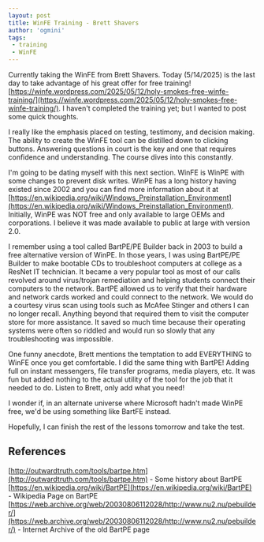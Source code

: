 ```yaml
---
layout: post
title: WinFE Training - Brett Shavers
author: 'ogmini'
tags:
 - training 
 - WinFE
---
```


Currently taking the WinFE from Brett Shavers. Today (5/14/2025) is the last day to take advantage of his great offer for free training! [https://winfe.wordpress.com/2025/05/12/holy-smokes-free-winfe-training/](https://winfe.wordpress.com/2025/05/12/holy-smokes-free-winfe-training/). I haven't completed the training yet; but I wanted to post some quick thoughts.

I really like the emphasis placed on testing, testimony, and decision making. The ability to create the WinFE tool can be distilled down to clicking buttons. Answering questions in court is the key and one that requires confidence and understanding. The course dives into this constantly. 

I'm going to be dating myself with this next section. WinFE is WinPE with some changes to prevent disk writes. WinPE has a long history having existed since 2002 and you can find more information about it at [https://en.wikipedia.org/wiki/Windows_Preinstallation_Environment](https://en.wikipedia.org/wiki/Windows_Preinstallation_Environment). Initially, WinPE was NOT free and only available to large OEMs and corporations. I believe it was made available to public at large with version 2.0. 

I remember using a tool called BartPE/PE Builder back in 2003 to build a free alternative version of WinPE. In those years, I was using BartPE/PE Builder to make bootable CDs to troubleshoot computers at college as a ResNet IT technician. It became a very popular tool as most of our calls revolved around virus/trojan remediation and helping students connect their computers to the network. BartPE allowed us to verify that their hardware and network cards worked and could connect to the network. We would do a courtesy virus scan using tools such as McAfee Stinger and others I can no longer recall. Anything beyond that required them to visit the computer store for more assistance. It saved so much time because their operating systems were often so riddled and would run so slowly that any troubleshooting was impossible. 

One funny anecdote, Brett mentions the temptation to add EVERYTHING to WinFE once you get comfortable. I did the same thing with BartPE! Adding full on instant messengers, file transfer programs, media players, etc. It was fun but added nothing to the actual utility of the tool for the job that it needed to do. Listen to Brett, only add what you need!

I wonder if, in an alternate universe where Microsoft hadn't made WinPE free, we'd be using something like BartFE instead.

Hopefully, I can finish the rest of the lessons tomorrow and take the test. 

## References
[http://outwardtruth.com/tools/bartpe.htm](http://outwardtruth.com/tools/bartpe.htm) - Some history about BartPE    
[https://en.wikipedia.org/wiki/BartPE](https://en.wikipedia.org/wiki/BartPE) - Wikipedia Page on BartPE   
[https://web.archive.org/web/20030806112028/http://www.nu2.nu/pebuilder/](https://web.archive.org/web/20030806112028/http://www.nu2.nu/pebuilder/) - Internet Archive of the old BartPE page  
